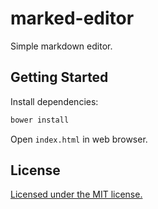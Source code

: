 # marked-editor

Simple markdown editor.


## Getting Started

Install dependencies:

```sh
bower install
```

Open `index.html` in web browser.


## License

[Licensed under the MIT license.](http://opensource.org/licenses/MIT)

